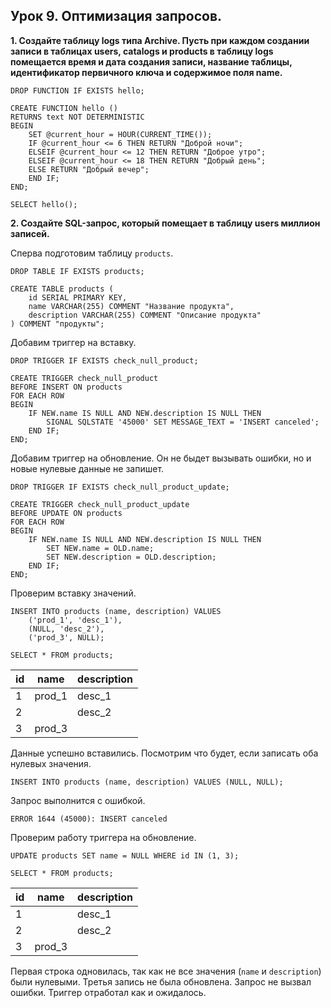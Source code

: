 ## Урок 9. Оптимизация запросов.

**1. Создайте таблицу logs типа Archive. Пусть при каждом создании записи в таблицах users, catalogs и products в таблицу logs помещается время и дата создания записи, название таблицы, идентификатор первичного ключа и содержимое поля name.**

```mysql
DROP FUNCTION IF EXISTS hello;

CREATE FUNCTION hello ()
RETURNS text NOT DETERMINISTIC
BEGIN
	SET @current_hour = HOUR(CURRENT_TIME());
	IF @current_hour <= 6 THEN RETURN "Доброй ночи";
	ELSEIF @current_hour <= 12 THEN RETURN "Доброе утро";
	ELSEIF @current_hour <= 18 THEN RETURN "Добрый день";
	ELSE RETURN "Добрый вечер";
	END IF;
END;

SELECT hello();
```

**2. Создайте SQL-запрос, который помещает в таблицу users миллион записей.**

Сперва подготовим таблицу `products`.

```mysql
DROP TABLE IF EXISTS products;

CREATE TABLE products (
	id SERIAL PRIMARY KEY,
	name VARCHAR(255) COMMENT "Название продукта",
	description VARCHAR(255) COMMENT "Описание продукта"
) COMMENT "продукты";
```

Добавим триггер на вставку.

```mysql
DROP TRIGGER IF EXISTS check_null_product;

CREATE TRIGGER check_null_product
BEFORE INSERT ON products
FOR EACH ROW
BEGIN
	IF NEW.name IS NULL AND NEW.description IS NULL THEN
		SIGNAL SQLSTATE '45000' SET MESSAGE_TEXT = 'INSERT canceled';
	END IF;
END;
```

Добавим триггер на обновление. Он не быдет вызывать ошибки, но и новые нулевые данные не запишет.

```mysql
DROP TRIGGER IF EXISTS check_null_product_update;

CREATE TRIGGER check_null_product_update
BEFORE UPDATE ON products
FOR EACH ROW
BEGIN
	IF NEW.name IS NULL AND NEW.description IS NULL THEN
		SET NEW.name = OLD.name;
		SET NEW.description = OLD.description;
	END IF;
END;
```

Проверим вставку значений.

```mysql
INSERT INTO products (name, description) VALUES
	('prod_1', 'desc_1'),
	(NULL, 'desc_2'),
	('prod_3', NULL);

SELECT * FROM products;
```

| id  | name   | description |
| --- | ------ | ----------- |
| 1   | prod_1 | desc_1      |
| 2   |        | desc_2      |
| 3   | prod_3 |             |

Данные успешно вставились. Посмотрим что будет, если записать оба нулевых значения.

```mysql
INSERT INTO products (name, description) VALUES (NULL, NULL);
```

Запрос выполнится с ошибкой.

```mysql
ERROR 1644 (45000): INSERT canceled
```

Проверим работу триггера на обновление.

```mysql
UPDATE products SET name = NULL WHERE id IN (1, 3);

SELECT * FROM products;
```

| id  | name   | description |
| --- | ------ | ----------- |
| 1   |        | desc_1      |
| 2   |        | desc_2      |
| 3   | prod_3 |             |

Первая строка одновилась, так как не все значения (`name` и `description`) были нулевыми. Третья запись не была обновлена. Запрос не вызвал ошибки. Триггер отработал как и ожидалось.
